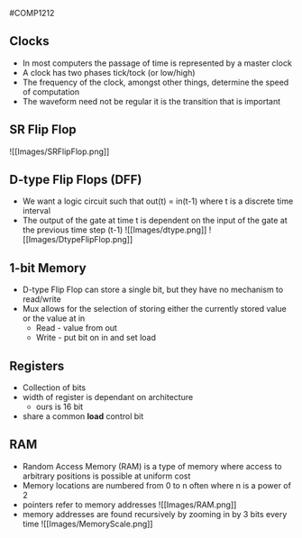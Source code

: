 #COMP1212
## Clocks
- In most computers the passage of time is represented by a master clock  
- A clock has two phases tick/tock (or low/high)  
- The frequency of the clock, amongst other things, determine the speed of computation  
- The waveform need not be regular it is the transition that is important

## SR Flip Flop
![[Images/SRFlipFlop.png]]

## D-type Flip Flops (DFF)
- We want a logic circuit such that out(t) = in(t-1) where t is a discrete time interval 
- The output of the gate at time t is dependent on the input of the gate at the previous time step (t-1)
![[Images/dtype.png]]
![[Images/DtypeFlipFlop.png]]

## 1-bit Memory
- D-type Flip Flop can store a single bit, but they have no mechanism to read/write
- Mux allows for the selection of storing either the currently stored value or the value at in  
	- Read - value from out 
	- Write - put bit on in and set load

## Registers
- Collection of bits
- width of register is dependant on architecture
	- ours is 16 bit
- share a common **load** control bit

## RAM
- Random Access Memory (RAM) is a type of memory where access to arbitrary positions is possible at uniform cost  
- Memory locations are numbered from 0 to n often where n is a power of 2
- pointers refer to memory addresses
![[Images/RAM.png]]
- memory addresses are found recursively by zooming in by 3 bits every time
![[Images/MemoryScale.png]]

